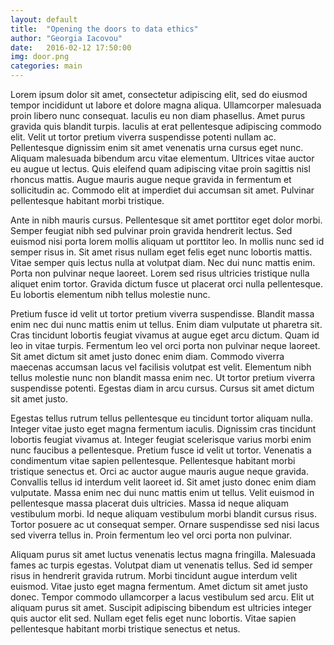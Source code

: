```yaml
---
layout: default
title:  "Opening the doors to data ethics"
author: "Georgia Iacovou"
date:   2016-02-12 17:50:00
img: door.png
categories: main
---
```


Lorem ipsum dolor sit amet, consectetur adipiscing elit, sed do eiusmod tempor incididunt ut labore et dolore magna aliqua. Ullamcorper malesuada proin libero nunc consequat. Iaculis eu non diam phasellus. Amet purus gravida quis blandit turpis. Iaculis at erat pellentesque adipiscing commodo elit. Velit ut tortor pretium viverra suspendisse potenti nullam ac. Pellentesque dignissim enim sit amet venenatis urna cursus eget nunc. Aliquam malesuada bibendum arcu vitae elementum. Ultrices vitae auctor eu augue ut lectus. Quis eleifend quam adipiscing vitae proin sagittis nisl rhoncus mattis. Augue mauris augue neque gravida in fermentum et sollicitudin ac. Commodo elit at imperdiet dui accumsan sit amet. Pulvinar pellentesque habitant morbi tristique.

Ante in nibh mauris cursus. Pellentesque sit amet porttitor eget dolor morbi. Semper feugiat nibh sed pulvinar proin gravida hendrerit lectus. Sed euismod nisi porta lorem mollis aliquam ut porttitor leo. In mollis nunc sed id semper risus in. Sit amet risus nullam eget felis eget nunc lobortis mattis. Vitae semper quis lectus nulla at volutpat diam. Nec dui nunc mattis enim. Porta non pulvinar neque laoreet. Lorem sed risus ultricies tristique nulla aliquet enim tortor. Gravida dictum fusce ut placerat orci nulla pellentesque. Eu lobortis elementum nibh tellus molestie nunc.

Pretium fusce id velit ut tortor pretium viverra suspendisse. Blandit massa enim nec dui nunc mattis enim ut tellus. Enim diam vulputate ut pharetra sit. Cras tincidunt lobortis feugiat vivamus at augue eget arcu dictum. Quam id leo in vitae turpis. Fermentum leo vel orci porta non pulvinar neque laoreet. Sit amet dictum sit amet justo donec enim diam. Commodo viverra maecenas accumsan lacus vel facilisis volutpat est velit. Elementum nibh tellus molestie nunc non blandit massa enim nec. Ut tortor pretium viverra suspendisse potenti. Egestas diam in arcu cursus. Cursus sit amet dictum sit amet justo.

Egestas tellus rutrum tellus pellentesque eu tincidunt tortor aliquam nulla. Integer vitae justo eget magna fermentum iaculis. Dignissim cras tincidunt lobortis feugiat vivamus at. Integer feugiat scelerisque varius morbi enim nunc faucibus a pellentesque. Pretium fusce id velit ut tortor. Venenatis a condimentum vitae sapien pellentesque. Pellentesque habitant morbi tristique senectus et. Orci ac auctor augue mauris augue neque gravida. Convallis tellus id interdum velit laoreet id. Sit amet justo donec enim diam vulputate. Massa enim nec dui nunc mattis enim ut tellus. Velit euismod in pellentesque massa placerat duis ultricies. Massa id neque aliquam vestibulum morbi. Id neque aliquam vestibulum morbi blandit cursus risus. Tortor posuere ac ut consequat semper. Ornare suspendisse sed nisi lacus sed viverra tellus in. Proin fermentum leo vel orci porta non pulvinar.

Aliquam purus sit amet luctus venenatis lectus magna fringilla. Malesuada fames ac turpis egestas. Volutpat diam ut venenatis tellus. Sed id semper risus in hendrerit gravida rutrum. Morbi tincidunt augue interdum velit euismod. Vitae justo eget magna fermentum. Amet dictum sit amet justo donec. Tempor commodo ullamcorper a lacus vestibulum sed arcu. Elit ut aliquam purus sit amet. Suscipit adipiscing bibendum est ultricies integer quis auctor elit sed. Nullam eget felis eget nunc lobortis. Vitae sapien pellentesque habitant morbi tristique senectus et netus.